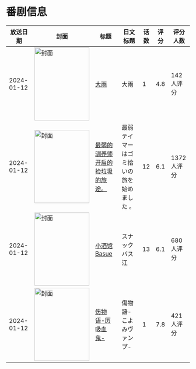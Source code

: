 # 番剧信息

|放送日期|封面|标题|日文标题|话数|评分|评分人数|
|---|---|---|---|---|---|---|
|2024-01-12|<img src="//lain.bgm.tv/pic/cover/c/ee/a1/321915_D7k7f.jpg" alt="封面" style="width:150px;height:200px;object-fit:cover;">|[大雨](https://bangumi.tv/subject/321915)|大雨|1|4.8|142人评分|
|2024-01-12|<img src="//lain.bgm.tv/pic/cover/c/08/07/407697_8ViVY.jpg" alt="封面" style="width:150px;height:200px;object-fit:cover;">|[最弱的驯养师开启的捡垃圾的旅途。](https://bangumi.tv/subject/407697)|最弱テイマーはゴミ拾いの旅を始めました 。|12|6.1|1372人评分|
|2024-01-12|<img src="//lain.bgm.tv/pic/cover/c/c6/69/441084_tco08.jpg" alt="封面" style="width:150px;height:200px;object-fit:cover;">|[小酒馆Basue](https://bangumi.tv/subject/441084)|スナックバス江|13|6.1|680人评分|
|2024-01-12|<img src="//lain.bgm.tv/pic/cover/c/ea/d6/454045_ici23.jpg" alt="封面" style="width:150px;height:200px;object-fit:cover;">|[伤物语-历吸血鬼-](https://bangumi.tv/subject/454045)|傷物語-こよみヴァンプ-|1|7.8|421人评分|
